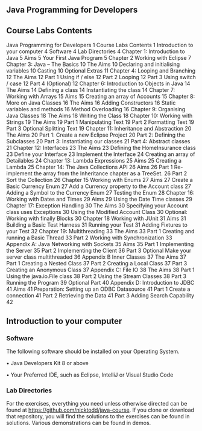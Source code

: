 ## Java Programming for Developers

## Course Labs Contents
Java Programming for Developers	1
Course Labs Contents	1
Introduction to your computer	4
Software	4
Lab Directories	4
Chapter 1: Introduction to Java	5
Aims	5
Your First Java Program	5
Chapter 2 Working with Eclipse	7
Chapter 3: Java – The Basics	10
The Aims	10
Declaring and initialising variables	10
Casting	10
Optional Extras	11
Chapter 4: Looping and Branching	12
The Aims	12
Part 1 Using if / else	12
Part 2 Looping	12
Part 3 Using switch / case	12
Part 4 (Optional)	12
Chapter 6:  Introduction to Objects in Java	14
The Aims	14
Defining a class	14
Instantiating the class	14
Chapter 7: Working with Arrays	15
Aims	15
Creating an array of Accounts	15
Chapter 8: More on Java Classes	16
The Aims	16
Adding Constructors	16
Static variables and methods	16
Method Overloading	16
Chapter 9: Organising Java Classes	18
The Aims	18
Writing the Class	18
Chapter 10: Working with Strings	19
The Aims	19
Part 1 Manipulating Text	19
Part 2 Formatting Text	19
Part 3 Optional Splitting Text	19
Chapter 11: Inheritance and Abstraction	20
The Aims	20
Part 1: Create a new Eclipse Project	20
Part 2: Defining the Subclasses	20
Part 3: Instantiating our classes	21
Part 4: Abstract classes	21
Chapter 12: Interfaces	23
The Aims	23
Defining the HomeInsurance class	23
Define your Interface	23
Implement the Interface	24
Creating an array of Detailables	24
Chapter 13: Lambda Expressions	25
Aims	25
Creating a Lambda	25
Chapter 14: The Java Collections API	26
Aims	26
Part 1 Re-implement the array from the Inheritance chapter as a TreeSet.	26
Part 2 Sort the Collection	26
Chapter 15 Working with Enums	27
Aims	27
Create a Basic Currency Enum	27
Add a Currency property to the Account class	27
Adding a Symbol to the Currency Enum	27
Testing the Enum	28
Chapter 16: Working with Dates and Times	29
Aims	29
Using the Date Time classes	29
Chapter 17: Exception Handling	30
The Aims	30
Specifying your Account class uses Exceptions	30
Using the Modified Account Class	30
Optional: Working with finally Blocks	30
Chapter 18 Working with JUnit	31
Aims	31
Building a Basic Test Harness	31
Running your Test	31
Adding Fixtures to your Test	32
Chapter 19: Multithreading	33
The Aims	33
Part 1 Creating and running a Basic Thread	33
Part 2 Working with Synchronization	33
Appendix A: Java Networking with Sockets	35
Aims	35
Part 1 Implementing the Server	35
Part 2 Implementing the Client	36
Part 3 Optional Make your server class multithreaded	36
Appendix B Inner Classes	37
The Aims	37
Part 1 Creating a Nested Class	37
Part 2 Creating a Local Class	37
Part 3 Creating an Anonymous Class	37
Appendix C: File IO	38
The Aims	38
Part 1 Using the java.io.File class	38
Part 2 Using the Stream Classes	38
Part 3 Running the Program	39
Optional Part	40
Appendix D: Introduction to JDBC	41
Aims	41
Preparation: Setting up an ODBC Datasource	41
Part 1 Create a connection	41
Part 2 Retrieving the Data	41
Part 3 Adding Search Capability	42
 
## Introduction to your computer
### Software
The following software should be installed on your Operating System.

•	Java Developers Kit 8 or above

•	Your Preferred IDE, such as Eclipse, IntelliJ or Visual Studio Code
### Lab Directories
For the exercises, everything you need unless otherwise directed can be found at https://github.com/nicktodd/java-course. If you clone or download that repository, you will find the solutions to the exercises can be found in solutions. Various demonstrations can be found in demos.

